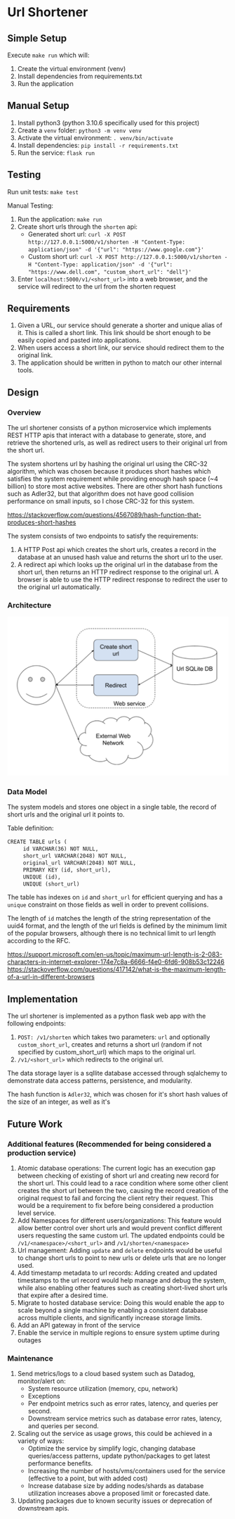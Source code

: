 # Url Shortener

## Simple Setup

Execute `make run` which will:
1. Create the virtual environment (venv)
2. Install dependencies from requirements.txt
3. Run the application

## Manual Setup

1. Install python3 (python 3.10.6 specifically used for this project)
2. Create a `venv` folder: `python3 -m venv venv`
3. Activate the virtual environment: `. venv/bin/activate`
4. Install dependencies: `pip install -r requirements.txt`
5. Run the service: `flask run`

## Testing

Run unit tests: `make test`

Manual Testing:
1. Run the application: `make run`
2. Create short urls through the `shorten` api:
   * Generated short url: `curl -X POST http://127.0.0.1:5000/v1/shorten -H "Content-Type: application/json" -d '{"url": "https://www.google.com"}'`
   * Custom short url: `curl -X POST http://127.0.0.1:5000/v1/shorten -H "Content-Type: application/json" -d '{"url": "https://www.dell.com", "custom_short_url": "dell"}'`
3. Enter `localhost:5000/v1/<short_url>` into a web browser, and the service will redirect to the url from the shorten request

## Requirements
1. Given a URL, our service should generate a shorter and unique alias of it. This is
called a short link. This link should be short enough to be easily copied and pasted
into applications.
2. When users access a short link, our service should redirect them to the original
link.
3. The application should be written in python to match our other internal tools.

## Design

### Overview

The url shortener consists of a python microservice which implements REST HTTP apis that interact with a database to generate, store, and retrieve the shortened urls, as well as redirect users to their original url from the short url.

The system shortens url by hashing the original url using the CRC-32 algorithm, which was chosen because it produces short hashes which satisfies the system requirement while providing enough hash space (~4 billion) to store most active websites. There are other short hash functions such as Adler32, but that algorithm does not have good collision performance on small inputs, so I chose CRC-32 for this system.

https://stackoverflow.com/questions/4567089/hash-function-that-produces-short-hashes

The system consists of two endpoints to satisfy the requirements:

1. A HTTP Post api which creates the short urls, creates a record in the database at an unused hash value and returns the short url to the user.
2. A redirect api which looks up the original url in the database from the short url, then returns an HTTP redirect response to the original url. A browser is able to use the HTTP redirect response to redirect the user to the original url automatically. 

### Architecture

![System Architecture Diagram](system_diagram.png)

### Data Model

The system models and stores one object in a single table, the record of short urls and the original url it points to.

Table definition:

```
CREATE TABLE urls (
     id VARCHAR(36) NOT NULL,
     short_url VARCHAR(2048) NOT NULL,
     original_url VARCHAR(2048) NOT NULL,
     PRIMARY KEY (id, short_url),
     UNIQUE (id),
     UNIQUE (short_url)
```

The table has indexes on `id` and `short_url` for efficient querying and has a `unique` constraint on those fields as well in order to prevent collisions.

The length of `id` matches the length of the string representation of the uuid4 format, and the length of the url fields is defined by the minimum limit of the popular browsers, although there is no technical limit to url length according to the RFC.

https://support.microsoft.com/en-us/topic/maximum-url-length-is-2-083-characters-in-internet-explorer-174e7c8a-6666-f4e0-6fd6-908b53c12246
https://stackoverflow.com/questions/417142/what-is-the-maximum-length-of-a-url-in-different-browsers

## Implementation

The url shortener is implemented as a python flask web app with the following endpoints:
1. `POST: /v1/shorten` which takes two parameters: `url` and optionally `custom_short_url`, creates and returns a short url (random if not specified by custom_short_url) which maps to the original url.
2. `/v1/<short_url>` which redirects to the original url.

The data storage layer is a sqllite database accessed through sqlalchemy to demonstrate data access patterns, persistence, and modularity.

The hash function is `Adler32`, which was chosen for it's short hash values of the size of an integer, as well as it's 

## Future Work

### Additional features (Recommended for being considered a production service)

1. Atomic database operations: The current logic has an execution gap between checking of existing of short url and creating new record for the short url. This could lead to a race condition where some other client creates the short url between the two, causing the record creation of the original request to fail and forcing the client retry their request. This would be a requirement to fix before being considered a production level service.
2. Add Namespaces for different users/organizations: This feature would allow better control over short urls and would prevent conflict different users requesting the same custom url. The updated endpoints could be `/v1/<namespace>/<short_url>` and `/v1/shorten/<namespace>`
3. Url management: Adding `update` and `delete` endpoints would be useful to change short urls to point to new urls or delete urls that are no longer used.
4. Add timestamp metadata to url records: Adding created and updated timestamps to the url record would help manage and debug the system, while also enabling other features such as creating short-lived short urls that expire after a desired time.
5. Migrate to hosted database service: Doing this would enable the app to scale beyond a single machine by enabling a consistent database across multiple clients, and significantly increase storage limits.
6. Add an API gateway in front of the service
7. Enable the service in multiple regions to ensure system uptime during outages

### Maintenance

1. Send metrics/logs to a cloud based system such as Datadog, monitor/alert on:
   * System resource utilization (memory, cpu, network)
   * Exceptions
   * Per endpoint metrics such as error rates, latency, and queries per second.
   * Downstream service metrics such as database error rates, latency, and queries per second.
2. Scaling out the service as usage grows, this could be achieved in a variety of ways:
   * Optimize the service by simplify logic, changing database queries/access patterns, update python/packages to get latest performance benefits.
   * Increasing the number of hosts/vms/containers used for the service (effective to a point, but with added cost)
   * Increase database size by adding nodes/shards as database utilization increases above a proposed limit or forecasted date.
3. Updating packages due to known security issues or deprecation of downstream apis.
